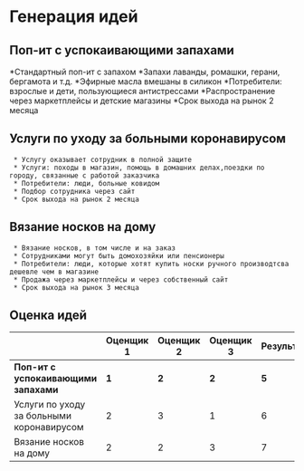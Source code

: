 # Генерация идей
## Поп-ит с успокаивающими запахами
 *Стандартный поп-ит с запахом
 *Запахи лаванды, ромашки, герани, бергамота и т.д.
 *Эфирные масла вмешаны в силикон
 *Потребители: взрослые и дети, пользующиеся антистрессами
 *Распространение через маркетплейсы и детские магазины
 *Срок выхода на рынок 2 месяца
## Услуги по уходу за больными коронавирусом 
 
     * Услугу оказывает сотрудник в полной защите
     * Услуги: походы в магазин, помощь в домашних делах,поездки по городу, связанные с работой заказчика
     * Потребители: люди, больные ковидом
     * Подбор сотрудника через сайт
     * Срок выхода на рынок 2 месяца
 
## Вязание носков на дому 
 
     * Вязание носков, в том числе и на заказ
     * Сотрудниками могут быть домохозяйки или пенсионеры
     * Потребители: люди, которые хотят купить носки ручного производтсва дешевле чем в магазине
     * Продажа через маркетплейсы и через собственный сайт
     * Срок выхода на рынок 3 месяца
 
## Оценка идей 
| | Оценщик 1 | Оценщик 2 | Оценщик 3 | Результат |
--- | --- | --- | --- | --- 
**Поп-ит с успокаивающими запахами** | **1** | **2** | **2** | **5**
Услуги по уходу за больными коронавирусом | 2 | 3 | 1 | 6
Вязание носков на дому | 2 | 2 | 3 | 7
